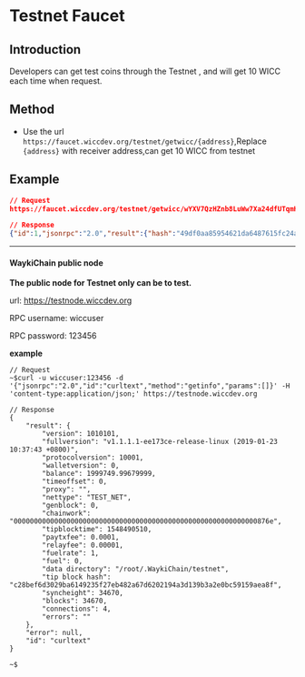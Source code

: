 # Testnet Faucet
## Introduction

Developers can get test coins through the Testnet , and will get 10 WICC each time when request.
## Method
* Use the url `https://faucet.wiccdev.org/testnet/getwicc/{address}`,Replace `{address}` with receiver address,can get 10 WICC from testnet

## Example
```json
// Request
https://faucet.wiccdev.org/testnet/getwicc/wYXV7QzHZnb8LuWw7Xa24dfUTqmH2tNZBq

// Response
{"id":1,"jsonrpc":"2.0","result":{"hash":"49df0aa85954621da6487615fc24a0c40aa5842bc27cdaff10428b4a754717d5"}}
```
---



#### WaykiChain public node

**The public node for Testnet only can be to test.**

url: https://testnode.wiccdev.org

RPC username: wiccuser

RPC password: 123456

**example**
```
// Request
~$curl -u wiccuser:123456 -d '{"jsonrpc":"2.0","id":"curltext","method":"getinfo","params":[]}' -H 'content-type:application/json;' https://testnode.wiccdev.org

// Response
{
    "result": {
        "version": 1010101,
        "fullversion": "v1.1.1.1-ee173ce-release-linux (2019-01-23 10:37:43 +0800)",
        "protocolversion": 10001,
        "walletversion": 0,
        "balance": 1999749.99679999,
        "timeoffset": 0,
        "proxy": "",
        "nettype": "TEST_NET",
        "genblock": 0,
        "chainwork": "000000000000000000000000000000000000000000000000000000000000876e",
        "tipblocktime": 1548490510,
        "paytxfee": 0.0001,
        "relayfee": 0.00001,
        "fuelrate": 1,
        "fuel": 0,
        "data directory": "/root/.WaykiChain/testnet",
        "tip block hash": "c28bef6d3029ba6149235f27eb482a67d6202194a3d139b3a2e0bc59159aea8f",
        "syncheight": 34670,
        "blocks": 34670,
        "connections": 4,
        "errors": ""
    },
    "error": null,
    "id": "curltext"
}

~$
```


